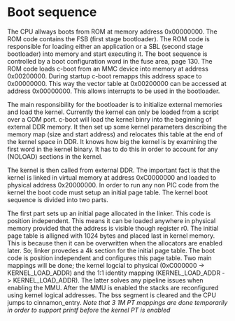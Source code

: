 # Boot sequence

The CPU allways boots from ROM at memory address 0x00000000. The ROM code contains the FSB (first stage bootloader). The ROM code is responsible for loading either an application or a SBL (second stage bootloader) into memory and start executing it. The boot sequence is controlled by a boot configuration word in the fuse area, page 130. The ROM code loads c-boot from an MMC device into memory at address 0x00200000. During startup c-boot remapps this address space to 0x00000000. This way the vector table at 0x00200000 can be accessed at address 0x00000000. This allows interrupts to be used in the bootloader. 

The main responsibility for the bootloader is to initialize external memories and load the kernel. Currently the kernel can only be loaded from a script over a COM port. c-boot will load the kernel binry into the beginning of external DDR memory. It then set up some kernel parameters describing the memory map (size and start address) and relocates this table at the end of the kernel space in DDR. It knows how big the kernel is by examining the first word in the kernel binary. It has to do this in order to account for any (NOLOAD) sections in the kernel. 

The kernel is then called from external DDR. The important fact is that the kernel is linked in virtual memory at address 0xC0000000 and loaded to physical address 0x20000000. In order to run any non PIC code from the kernel the boot code must setup an initial page table. The kernel boot sequence is divided into two parts.

The first part sets up an initial page allocated in the linker. This code is position independent. This means it can be loaded anywhere in physical memory provided that the address is visible though register r0. The initial page table is alligned with 1024 bytes and placed last in kernel memory. This is because then it can be overwritten when the allocators are enabled later. So; linker provedes a 4k section for the initial page table. The boot code is position independent and configures this page table. Two main mappings will be done; the kernel logcial to physical (0xC000000 -> KERNEL_LOAD_ADDR) and the 1:1 identity mapping (KERNEL_LOAD_ADDR -> KERNEL_LOAD_ADDR). The latter solves any pipeline issues when enabling the MMU. After the MMU is enabled the stacks are reconfigured using kernel logical addresses. The bss segment is cleared and the CPU jumps to cinnamon_entry. *Note that 3 1M PT mappings are done temporarily in order to support printf before the kernel PT is enabled*
